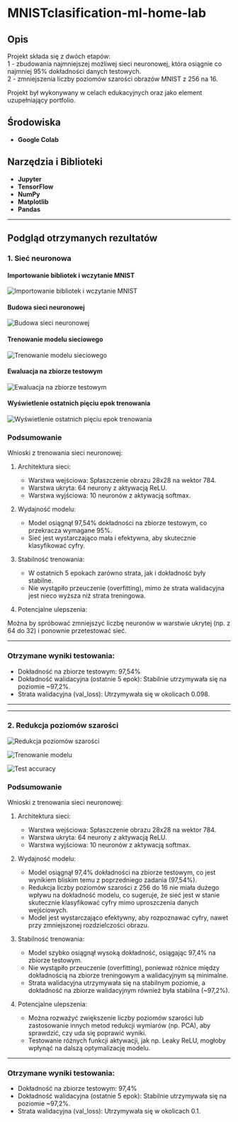 # MNISTclasification-ml-home-lab

## Opis ##

Projekt składa się z dwóch etapów:  
  1 - zbudowania najmniejszej możliwej sieci neuronowej, która osiągnie co najmniej 95% dokładności danych testowych.  
  2 - zmniejszenia liczby poziomów szarości obrazów MNIST z 256 na 16.


Projekt był wykonywany w celach edukacyjnych oraz jako element uzupełniający portfolio.


## Środowiska ##

- **Google Colab**



## Narzędzia i Biblioteki ##

- **Jupyter**
- **TensorFlow**
- **NumPy**
- **Matplotlib**
- **Pandas**


---


## Podgląd otrzymanych rezultatów ##

### 1. Sieć neuronowa ###

#### Importowanie bibliotek i wczytanie MNIST  ####
![Importowanie bibliotek i wczytanie MNIST](https://i.imgur.com/GNBazMJ.png)


#### Budowa sieci neuronowej ####

![Budowa sieci neuronowej](https://i.imgur.com/OIVsB8F.png)


#### Trenowanie modelu sieciowego ####

![Trenowanie modelu sieciowego](https://i.imgur.com/2fZJeuc.png)


#### Ewaluacja na zbiorze testowym ####

![Ewaluacja na zbiorze testowym](https://i.imgur.com/Omxto12.png)


#### Wyświetlenie ostatnich pięciu epok trenowania ####

![Wyświetlenie ostatnich pięciu epok trenowania](https://i.imgur.com/XDY6uxn.png)

### Podsumowanie ###

Wnioski z trenowania sieci neuronowej:

1. Architektura sieci:
   
     * Warstwa wejściowa: Spłaszczenie obrazu 28x28 na wektor 784.
     * Warstwa ukryta: 64 neurony z aktywacją ReLU.
     * Warstwa wyjściowa: 10 neuronów z aktywacją softmax.  
    
3. Wydajność modelu:
   
    * Model osiągnął 97,54% dokładności na zbiorze testowym, co przekracza wymagane 95%.
    * Sieć jest wystarczająco mała i efektywna, aby skutecznie klasyfikować cyfry.
    
3. Stabilność trenowania:
    
    * W ostatnich 5 epokach zarówno strata, jak i dokładność były stabilne.
    * Nie wystąpiło przeuczenie (overfitting), mimo że strata walidacyjna jest nieco wyższa niż strata treningowa.

    
4. Potencjalne ulepszenia:
   
Można by spróbować zmniejszyć liczbę neuronów w warstwie ukrytej (np. z 64 do 32) i ponownie przetestować sieć. 

---

### Otrzymane wyniki testowania:  ###

  * Dokładność na zbiorze testowym: 97,54%
  * Dokładność walidacyjna (ostatnie 5 epok): Stabilnie utrzymywała się na poziomie ~97,2%.
  * Strata walidacyjna (val_loss): Utrzymywała się w okolicach 0.098.

---
---


### 2. Redukcja poziomów szarości ###


![Redukcja poziomów szarości](https://i.imgur.com/ahD3abG.png)


![Trenowanie modelu](https://i.imgur.com/8f3t4hP.png)


![Test accuracy](https://i.imgur.com/U2vZFUc.png)



### Podsumowanie ###

Wnioski z trenowania sieci neuronowej:

1. Architektura sieci:
   
    * Warstwa wejściowa: Spłaszczenie obrazu 28x28 na wektor 784.
    * Warstwa ukryta: 64 neurony z aktywacją ReLU.
    * Warstwa wyjściowa: 10 neuronów z aktywacją softmax.

2. Wydajność modelu:
   
    * Model osiągnął 97,4% dokładności na zbiorze testowym, co jest wynikiem bliskim temu z poprzedniego zadania (97,54%).
    * Redukcja liczby poziomów szarości z 256 do 16 nie miała dużego wpływu na dokładność modelu, co sugeruje, że sieć jest w stanie skutecznie klasyfikować cyfry mimo uproszczenia danych wejściowych.
    * Model jest wystarczająco efektywny, aby rozpoznawać cyfry, nawet przy zmniejszonej rozdzielczości obrazu.

4. Stabilność trenowania:

    * Model szybko osiągnął wysoką dokładność, osiągając 97,4% na zbiorze testowym.
    * Nie wystąpiło przeuczenie (overfitting), ponieważ różnice między dokładnością na zbiorze treningowym a walidacyjnym są minimalne.
    * Strata walidacyjna utrzymywała się na stabilnym poziomie, a dokładność na zbiorze walidacyjnym również była stabilna (~97,2%).

6. Potencjalne ulepszenia:
   
    * Można rozważyć zwiększenie liczby poziomów szarości lub zastosowanie innych metod redukcji wymiarów (np. PCA), aby sprawdzić, czy uda się poprawić wyniki.
    * Testowanie różnych funkcji aktywacji, jak np. Leaky ReLU, mogłoby wpłynąć na dalszą optymalizację modelu.


---

### Otrzymane wyniki testowania:  ###

  * Dokładność na zbiorze testowym: 97,4%
  * Dokładność walidacyjna (ostatnie 5 epok): Stabilnie utrzymywała się na poziomie ~97,2%.
  * Strata walidacyjna (val_loss): Utrzymywała się w okolicach 0.1.
